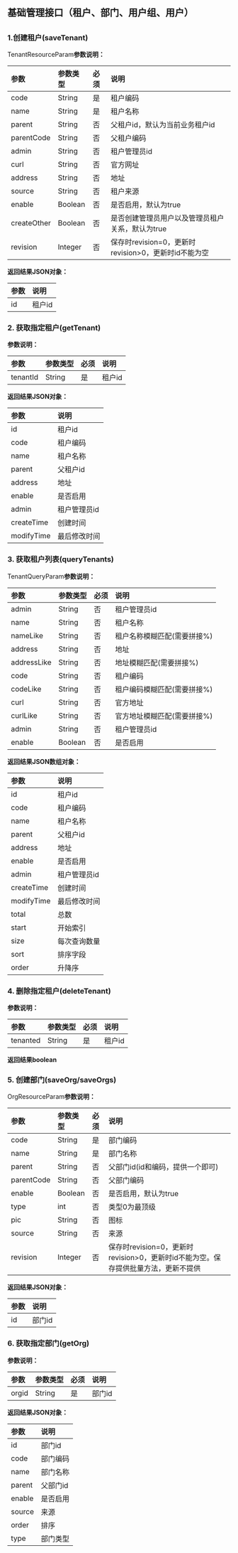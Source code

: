 ## 基础管理接口（租户、部门、用户组、用户）

## 

### 1.创建租户\(saveTenant\)

TenantResourceParam**参数说明：**

| **参数** | **参数类型** | **必须** | **说明** |
| :--- | :--- | :--- | :--- |
| code | String | 是 | 租户编码 |
| name | String | 是 | 租户名称 |
| parent | String | 否 | 父租户id，默认为当前业务租户id |
| parentCode | String | 否 | 父租户编码 |
| admin | String | 否 | 租户管理员id |
| curl | String | 否 | 官方网址 |
| address | String | 否 | 地址 |
| source | String | 否 | 租户来源 |
| enable | Boolean | 否 | 是否启用，默认为true |
| createOther | Boolean | 否 | 是否创建管理员用户以及管理员租户关系，默认为true |
| revision | Integer | 否 | 保存时revision=0，更新时revision&gt;0，更新时id不能为空 |

**返回结果JSON对象：**

| **参数** | **说明** |
| :--- | :--- |
| id | 租户id |

### 

### 2. 获取指定租户\(getTenant\)

**参数说明：**

| **参数** | **参数类型** | **必须** | **说明** |
| :--- | :--- | :--- | :--- |
| tenantId | String | 是 | 租户id |

**返回结果JSON对象：**

| **参数** | **说明** |
| :--- | :--- |
| id | 租户id |
| code | 租户编码 |
| name | 租户名称 |
| parent | 父租户id |
| address | 地址 |
| enable | 是否启用 |
| admin | 租户管理员id |
| createTime | 创建时间 |
| modifyTime | 最后修改时间 |

### 

### 3. 获取租户列表\(queryTenants\)

TenantQueryParam**参数说明：**

| **参数** | **参数类型** | **必须** | **说明** |
| :--- | :--- | :--- | :--- |
| admin | String | 否 | 租户管理员id |
| name | String | 否 | 租户名称 |
| nameLike | String | 否 | 租户名称模糊匹配\(需要拼接%\) |
| address | String | 否 | 地址 |
| addressLike | String | 否 | 地址模糊匹配\(需要拼接%\) |
| code | String | 否 | 租户编码 |
| codeLike | String | 否 | 租户编码模糊匹配\(需要拼接%\) |
| curl | String | 否 | 官方地址 |
| curlLike | String | 否 | 官方地址模糊匹配\(需要拼接%\) |
| admin | String | 否 | 租户管理员id |
| enable | Boolean | 否 | 是否启用 |

**返回结果JSON数组对象：**

| **参数** | **说明** |
| :--- | :--- |
| id | 租户id |
| code | 租户编码 |
| name | 租户名称 |
| parent | 父租户id |
| address | 地址 |
| enable | 是否启用 |
| admin | 租户管理员id |
| createTime | 创建时间 |
| modifyTime | 最后修改时间 |
| total | 总数 |
| start | 开始索引 |
| size | 每次查询数量 |
| sort | 排序字段 |
| order | 升降序 |

### 

### 4. 删除指定租户\(deleteTenant\)

**参数说明：**

| **参数** | **参数类型** | **必须** | **说明** |
| :--- | :--- | :--- | :--- |
| tenanted | String | 是 | 租户id |

**返回结果boolean**

### 

### 5. 创建部门\(saveOrg/saveOrgs\)

OrgResourceParam**参数说明：**

| **参数** | **参数类型** | **必须** | **说明** |
| :--- | :--- | :--- | :--- |
| code | String | 是 | 部门编码 |
| name | String | 是 | 部门名称 |
| parent | String | 否 | 父部门id\(id和编码，提供一个即可\) |
| parentCode | String | 否 | 父部门编码 |
| enable | Boolean | 否 | 是否启用，默认为true |
| type | int | 否 | 类型0为最顶级 |
| pic | String | 否 | 图标 |
| source | String | 否 | 来源 |
| revision | Integer | 否 | 保存时revision=0，更新时revision&gt;0，更新时id不能为空。保存提供批量方法，更新不提供 |

**返回结果JSON对象：**

| **参数** | **说明** |
| :--- | :--- |
| id | 部门id |

### 

### 6. 获取指定部门\(getOrg\)

**参数说明：**

| **参数** | **参数类型** | **必须** | **说明** |
| :--- | :--- | :--- | :--- |
| orgid | String | 是 | 部门id |

**返回结果JSON对象：**

| **参数** | **说明** |
| :--- | :--- |
| id | 部门id |
| code | 部门编码 |
| name | 部门名称 |
| parent | 父部门id |
| enable | 是否启用 |
| source | 来源 |
| order | 排序 |
| type | 部门类型 |





